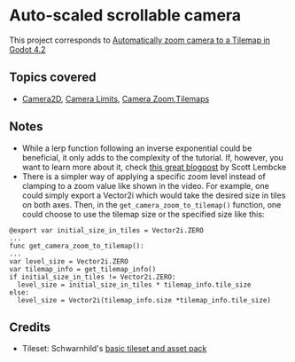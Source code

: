 # Auto-scaled scrollable camera

This project corresponds to [Automatically zoom camera to a Tilemap in Godot 4.2](https://youtu.be/sSojoDM-0Ps)

## Topics covered

- [Camera2D](https://docs.godotengine.org/en/stable/classes/class_camera2d.html), [Camera Limits](https://docs.godotengine.org/en/stable/classes/class_camera2d.html#class-camera2d-method-set-limit), [Camera Zoom](https://docs.godotengine.org/en/stable/classes/class_camera2d.html#class-camera2d-property-zoom),[Tilemaps](https://docs.godotengine.org/en/stable/classes/class_tilemap.html)

## Notes

- While a lerp function following an inverse exponential could be beneficial, it only adds to the complexity of the tutorial. If, however, you want to learn more about it, check [this great blogpost](https://www.gamedeveloper.com/programming/improved-lerp-smoothing-) by Scott Lembcke
- There is a simpler way of applying a specific zoom level instead of clamping to a zoom value like shown in the video. For example, one could simply export a Vector2i which would take the desired size in tiles on both axes. Then, in the `get_camera_zoom_to_tilemap()` function, one could choose to use the tilemap size or the specified size like this:
```gdscript
@export var initial_size_in_tiles = Vector2i.ZERO
...
func get_camera_zoom_to_tilemap():
...
var level_size = Vector2i.ZERO
var tilemap_info = get_tilemap_info()
if initial_size_in_tiles != Vector2i.ZERO:
  level_size = initial_size_in_tiles * tilemap_info.tile_size
else:
  level_size = Vector2i(tilemap_info.size *tilemap_info.tile_size)
```

## Credits

- Tileset: Schwarnhild's [basic tileset and asset pack](https://schwarnhild.itch.io/basic-tileset-and-asset-pack-32x32-pixels)
